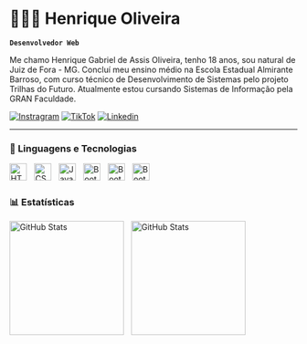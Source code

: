 # 🧑🏻‍💻 Henrique Oliveira

**`Desenvolvedor Web`**

Me chamo Henrique Gabriel de Assis Oliveira, tenho 18 anos, sou natural de Juiz de Fora - MG. Concluí meu ensino médio na Escola Estadual Almirante Barroso, com curso técnico de Desenvolvimento de Sistemas pelo projeto Trilhas do Futuro. Atualmente estou cursando Sistemas de Informação pela GRAN Faculdade.

[![Instragram](https://img.shields.io/badge/Instagram-E4405F?style=for-the-badge&logo=instagram&logoColor=white)](https://www.instagram.com/zhenriqxw)
[![TikTok](https://img.shields.io/badge/TikTok-000000?style=for-the-badge&logo=tiktok&logoColor=white)](https://www.tiktok.com/@zhenriqxw)
[![Linkedin](https://img.shields.io/badge/LinkedIn-0077B5?style=for-the-badge&logo=linkedin&logoColor=whit)](https://www.linkedin.com/in/henrique-oliveira-8ba966279/)

---

### 🤖 Linguagens e Tecnologias

<img
    align="left"
    alt="HTML"
    tittle="HTML"
    width="30px"
    style="padding-right: 10px;"
    src="https://cdn.jsdelivr.net/gh/devicons/devicon@latest/icons/html5/html5-original.svg" 
/>

<img 
    align="left"
    alt="CSS"
    tittle="CSS"
    width="30px"
    style="padding-right: 10px;"
    src="https://cdn.jsdelivr.net/gh/devicons/devicon@latest/icons/css3/css3-original.svg"
/>

<img 
    align="left"
    alt="JavaScript"
    tittle="JavaScript"
    width="30px"
    style="padding-right: 10px;"
    src="https://cdn.jsdelivr.net/gh/devicons/devicon@latest/icons/javascript/javascript-original.svg" 
/>

<img
    align="left"
    alt="Bootstrap"
    tittle="Bootstrap"
    width="30px"
    style="padding-right: 10px;" 
    src="https://cdn.jsdelivr.net/gh/devicons/devicon@latest/icons/bootstrap/bootstrap-original.svg" 
/>

<img
    align="left"
    alt="Bootstrap"
    tittle="Bootstrap"
    width="30px"
    style="padding-right: 10px;" 
    src="https://cdn.jsdelivr.net/gh/devicons/devicon@latest/icons/php/php-original.svg" 
/>

<img
    align="left"
    alt="Bootstrap"
    tittle="Bootstrap"
    width="30px"
    style="padding-right: 10px;"  
    src="https://cdn.jsdelivr.net/gh/devicons/devicon@latest/icons/python/python-original.svg" 
/>

<br/>
<br/>

### 📊 Estatísticas

<img
    align="left"
    alt="GitHub Stats"
    height="200"
    style="padding-right: 10px;"  
    src="https://github-readme-stats.vercel.app/api?username=zhenriqxw&show_icons=true&theme=tokyonight&locale=pt-br"
/> 

<img
    align="left"
    alt="GitHub Stats"
    height="200"
    style="padding-right: 10px;"  
    src="https://github-readme-stats.vercel.app/api/top-langs/?username=zhenriqxw&theme=tokyonight&layout=compact&custom_title=Tecnologias&lang_count=9"
/>
